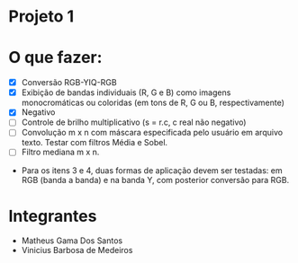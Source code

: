 # Projeto 1

# O que fazer:

- [x] Conversão RGB-YIQ-RGB
- [x] Exibição de bandas individuais (R, G e B) como imagens monocromáticas ou coloridas (em tons de R, G ou B, respectivamente)
- [x] Negativo
- [ ] Controle de brilho multiplicativo (s = r.c, c real não negativo)
- [ ] Convolução m x n com máscara especificada pelo usuário em arquivo texto. Testar com filtros Média e Sobel.
- [ ] Filtro mediana m x n.

- Para os itens 3 e 4, duas formas de aplicação devem ser testadas: em RGB (banda a banda) e na banda Y, com posterior conversão para RGB.

# Integrantes

- Matheus Gama Dos Santos
- Vinicius Barbosa de Medeiros
